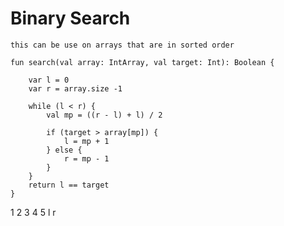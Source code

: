 

# Binary Search

    this can be use on arrays that are in sorted order

    fun search(val array: IntArray, val target: Int): Boolean {
        
        var l = 0
        var r = array.size -1

        while (l < r) {
            val mp = ((r - l) + l) / 2

            if (target > array[mp]) {
                l = mp + 1
            } else {
                r = mp - 1
            }
        }
        return l == target
    } 

 1 2 3 4 5 
       l r